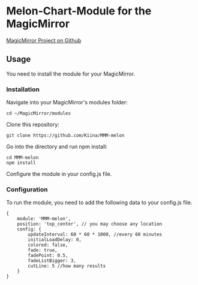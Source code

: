 # Melon-Chart-Module for the MagicMirror

[MagicMirror Project on Github](https://github.com/MichMich/MagicMirror/)

## Usage

You need to install the module for your MagicMirror.

### Installation

Navigate into your MagicMirror's modules folder:

```shell
cd ~/MagicMirror/modules
```

Clone this repository:

```shell
git clone https://github.com/Kiina/MMM-melon
```

Go into the directory and run npm install:

```shell
cd MMM-melon
npm install
```

Configure the module in your config.js file.

### Configuration

To run the module, you need to add the following data to your config.js file.

```
{
    module: 'MMM-melon',
    position: 'top_center', // you may choose any location
    config: {
        updateInterval: 60 * 60 * 1000, //every 60 minutes
        initialLoadDelay: 0,
        colored: false,
        fade: true,
        fadePoint: 0.5,
        fadeListBigger: 3,
        cutLine: 5 //how many results
    }
}
```
